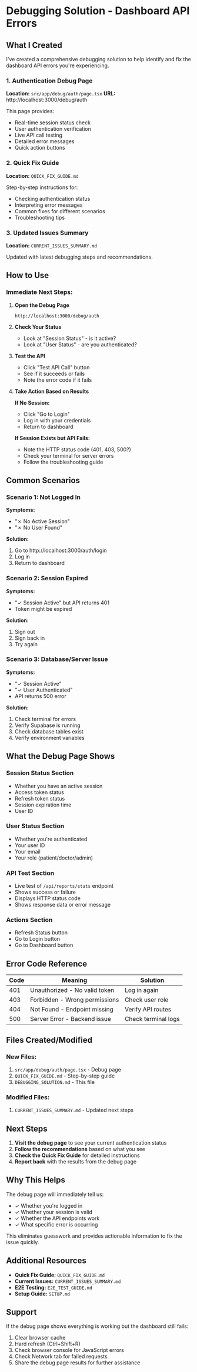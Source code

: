 # Debugging Solution - Dashboard API Errors

## What I Created

I've created a comprehensive debugging solution to help identify and fix the dashboard API errors you're experiencing.

### 1. Authentication Debug Page
**Location:** `src/app/debug/auth/page.tsx`
**URL:** http://localhost:3000/debug/auth

This page provides:
- Real-time session status check
- User authentication verification
- Live API call testing
- Detailed error messages
- Quick action buttons

### 2. Quick Fix Guide
**Location:** `QUICK_FIX_GUIDE.md`

Step-by-step instructions for:
- Checking authentication status
- Interpreting error messages
- Common fixes for different scenarios
- Troubleshooting tips

### 3. Updated Issues Summary
**Location:** `CURRENT_ISSUES_SUMMARY.md`

Updated with latest debugging steps and recommendations.

## How to Use

### Immediate Next Steps:

1. **Open the Debug Page**
   ```
   http://localhost:3000/debug/auth
   ```

2. **Check Your Status**
   - Look at "Session Status" - is it active?
   - Look at "User Status" - are you authenticated?

3. **Test the API**
   - Click "Test API Call" button
   - See if it succeeds or fails
   - Note the error code if it fails

4. **Take Action Based on Results**

   **If No Session:**
   - Click "Go to Login"
   - Log in with your credentials
   - Return to dashboard

   **If Session Exists but API Fails:**
   - Note the HTTP status code (401, 403, 500?)
   - Check your terminal for server errors
   - Follow the troubleshooting guide

## Common Scenarios

### Scenario 1: Not Logged In
**Symptoms:**
- "✗ No Active Session"
- "✗ No User Found"

**Solution:**
1. Go to http://localhost:3000/auth/login
2. Log in
3. Return to dashboard

### Scenario 2: Session Expired
**Symptoms:**
- "✓ Session Active" but API returns 401
- Token might be expired

**Solution:**
1. Sign out
2. Sign back in
3. Try again

### Scenario 3: Database/Server Issue
**Symptoms:**
- "✓ Session Active"
- "✓ User Authenticated"
- API returns 500 error

**Solution:**
1. Check terminal for errors
2. Verify Supabase is running
3. Check database tables exist
4. Verify environment variables

## What the Debug Page Shows

### Session Status Section
- Whether you have an active session
- Access token status
- Refresh token status
- Session expiration time
- User ID

### User Status Section
- Whether you're authenticated
- Your user ID
- Your email
- Your role (patient/doctor/admin)

### API Test Section
- Live test of `/api/reports/stats` endpoint
- Shows success or failure
- Displays HTTP status code
- Shows response data or error message

### Actions Section
- Refresh Status button
- Go to Login button
- Go to Dashboard button

## Error Code Reference

| Code | Meaning | Solution |
|------|---------|----------|
| 401 | Unauthorized - No valid token | Log in again |
| 403 | Forbidden - Wrong permissions | Check user role |
| 404 | Not Found - Endpoint missing | Verify API routes |
| 500 | Server Error - Backend issue | Check terminal logs |

## Files Created/Modified

### New Files:
1. `src/app/debug/auth/page.tsx` - Debug page
2. `QUICK_FIX_GUIDE.md` - Step-by-step guide
3. `DEBUGGING_SOLUTION.md` - This file

### Modified Files:
1. `CURRENT_ISSUES_SUMMARY.md` - Updated next steps

## Next Steps

1. **Visit the debug page** to see your current authentication status
2. **Follow the recommendations** based on what you see
3. **Check the Quick Fix Guide** for detailed instructions
4. **Report back** with the results from the debug page

## Why This Helps

The debug page will immediately tell us:
- ✓ Whether you're logged in
- ✓ Whether your session is valid
- ✓ Whether the API endpoints work
- ✓ What specific error is occurring

This eliminates guesswork and provides actionable information to fix the issue quickly.

## Additional Resources

- **Quick Fix Guide:** `QUICK_FIX_GUIDE.md`
- **Current Issues:** `CURRENT_ISSUES_SUMMARY.md`
- **E2E Testing:** `E2E_TEST_GUIDE.md`
- **Setup Guide:** `SETUP.md`

## Support

If the debug page shows everything is working but the dashboard still fails:
1. Clear browser cache
2. Hard refresh (Ctrl+Shift+R)
3. Check browser console for JavaScript errors
4. Check Network tab for failed requests
5. Share the debug page results for further assistance
